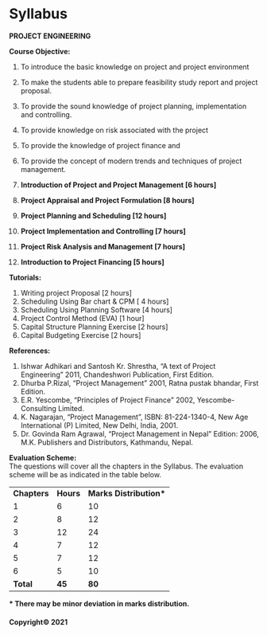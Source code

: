 # Syllabus

**PROJECT ENGINEERING**

**Course Objective:**

1. To introduce the basic knowledge on project and project environment
2. To make the students able to prepare feasibility study report and project proposal.
3. To provide the sound knowledge of project planning, implementation and controlling.
4. To provide knowledge on risk associated with the project
5. To provide the knowledge of project finance and
6. To provide the concept of modern trends and techniques of project management.

1. **Introduction of Project and Project Management \[6 hours\]**
2. **Project Appraisal and Project Formulation \[8 hours\]**
3. **Project Planning and Scheduling \[12 hours\]**
4. **Project Implementation and Controlling \[7 hours\]**
5. **Project Risk Analysis and Management \[7 hours\]**
6. **Introduction to Project Financing \[5 hours\]**

**Tutorials:**

1. Writing project Proposal \[2 hours\]
2. Scheduling Using Bar chart & CPM \[ 4 hours\]
3. Scheduling Using Planning Software \[4 hours\]
4. Project Control Method (EVA) \[1 hour\]
5. Capital Structure Planning Exercise \[2 hours\]
6. Capital Budgeting Exercise \[2 hours\]

**References:**

1. Ishwar Adhikari and Santosh Kr. Shrestha, “A text of Project Engineering” 2011, Chandeshwori Publication, First Edition.
2. Dhurba P.Rizal, “Project Management” 2001, Ratna pustak bhandar, First Edition.
3. E.R. Yescombe, “Principles of Project Finance” 2002, Yescombe-Consulting Limited.
4. K. Nagarajan, “Project Management”, ISBN: 81-224-1340-4, New Age International (P) Limited, New Delhi, India, 2001.
5. Dr. Govinda Ram Agrawal, “Project Management in Nepal” Edition: 2006, M.K. Publishers and Distributors, Kathmandu, Nepal.

**Evaluation Scheme:**  
The questions will cover all the chapters in the Syllabus. The evaluation scheme will be as indicated in the table below.

||||
|---|---|---|
|**Chapters**|**Hours**|**Marks Distribution\***|
|1|6|10|
|2|8|12|
|3|12|24|
|4|7|12|
|5|7|12|
|6|5|10|
|**Total**|**45**|**80**|

**\* There may be minor deviation in marks distribution.**

#### Copyright&copy; 2021